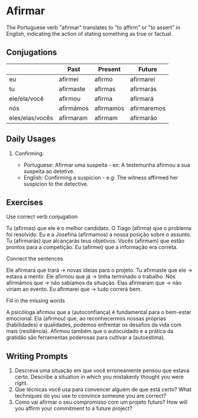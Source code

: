 # Afirmar

The Portuguese verb "afirmar" translates to "to affirm" or "to assert" in English, indicating the action of stating something as true or factual.

## Conjugations

|                 | Past      | Present   | Future      |
| --------------- | --------- | --------- | ----------- |
| eu              | afirmei   | afirmo    | afirmarei   |
| tu              | afirmaste | afirmas   | afirmarás   |
| ele/ela/você    | afirmou   | afirma    | afirmará    |
| nós             | afirmámos | afirmamos | afirmaremos |
| eles/elas/vocês | afirmaram | afirmam   | afirmarão   |

## Daily Usages

1. Confirming:

   - Portuguese: Afirmar uma suspeita - ex: A testemunha afirmou a sua suspeita ao detetive.
   - English: Confirming a suspicion - e.g: The witness affirmed her suspicion to the detective.

## Exercises

Use correct verb conjugation

Tu (afirmas) que ele é o melhor candidato.
O Tiago (afirma) que o problema foi resolvido.
Eu e a Josefina (afirmamos) a nossa posição sobre o assunto.
Tu (afirmarás) que alcançarás teus objetivos.
Vocês (afirmam) que estão prontos para a competição.
Eu (afirmei) que a informação era correta.

Connect the sentences

Ele afirmará que trará -> novas ideias para o projeto.
Tu afirmaste que ele -> estava a mentir.
Ele afirmou que já -> tinha terminado o trabalho.
Nós afirmámos que -> não sabíamos da situação.
Elas afirmaram que -> não viriam ao evento.
Eu afirmarei que -> tudo correrá bem.

Fill in the missing words

A psicóloga afirmou que a (autoconfiança) é fundamental para o bem-estar emocional. Ela (afirmou) que, ao reconhecermos nossas próprias (habilidades) e qualidades, podemos enfrentar os desafios da vida com mais (resiliência). Afirmou também que o autocuidado e a prática da gratidão são ferramentas poderosas para cultivar a (autoestima).

## Writing Prompts

1. Descreva uma situação em que você erroneamente pensou que estava certo. Describe a situation in which you mistakenly thought you were right.
2. Que técnicas você usa para convencer alguém de que está certo? What techniques do you use to convince someone you are correct?
3. Como vai afirmar o seu compromisso com um projeto futuro? How will you affirm your commitment to a future project?
